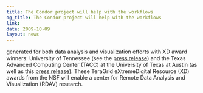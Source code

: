 ```yaml
---
title: The Condor project will help with the workflows
og_title: The Condor project will help with the workflows
link: 
date: 2009-10-09
layout: news
---
```


generated for both data analysis and visualization efforts with  XD award winners: University of Tennessee (see the <a href="http://www.nics.tennessee.edu/UT-next-generation-data-analysis-center" data-proofer-ignore>press release</a>) and the Texas Advanced Computing Center (TACC) at the University of Texas at Austin (as well as this <a href="http://www.hpcwire.com/topic/visualization/NSF-Awards-7M-to-TACC-for-Remote-Visualization-and-Data-Analysis-62340402.html?viewAll=y" data-proofer-ignore>press release</a>).  These TeraGrid eXtremeDigital Resource (XD) awards from the NSF will enable a center for Remote Data Analysis and Visualization (RDAV) research. 
